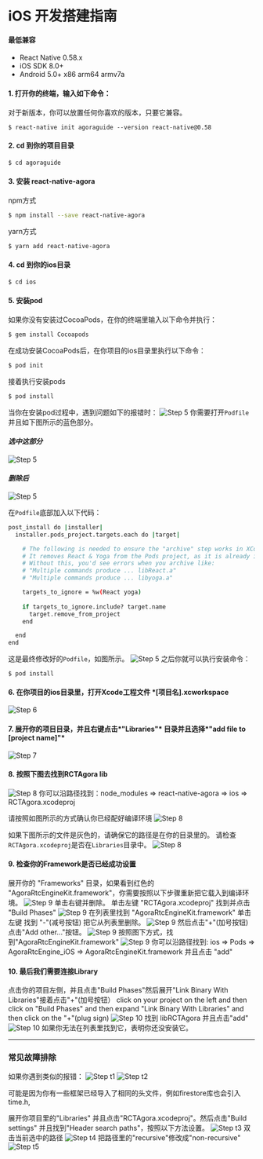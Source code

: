 # iOS 开发搭建指南
#### 最低兼容
* React Native 0.58.x
* iOS SDK 8.0+
* Android 5.0+ x86 arm64 armv7a

#### 1. 打开你的终端，输入如下命令：
对于新版本，你可以放置任何你喜欢的版本，只要它兼容。
```
$ react-native init agoraguide --version react-native@0.58
```

#### 2. cd 到你的项目目录
```sh
$ cd agoraguide
```

#### 3. 安装 react-native-agora

npm方式
```sh
$ npm install --save react-native-agora
```

yarn方式
```sh
$ yarn add react-native-agora
```

#### 4. cd 到你的ios目录
```sh
$ cd ios
```

#### 5. 安装pod
如果你没有安装过CocoaPods，在你的终端里输入以下命令并执行：
```sh
$ gem install Cocoapods
```
在成功安装CocoaPods后，在你项目的ios目录里执行以下命令：
```sh
$ pod init
```
接着执行安装pods
```sh
$ pod install
```
当你在安装pod过程中，遇到问题如下的报错时：
![Step 5](./IOS_INSTALLATION/05.png)
你需要打开`Podfile`并且如下图所示的蓝色部分。

#### *选中这部分*
![Step 5](./IOS_INSTALLATION/05a.png)

#### *删除后*
![Step 5](./IOS_INSTALLATION/05b.png)

在`Podfile`底部加入以下代码：
```sh
post_install do |installer|
  installer.pods_project.targets.each do |target|

    # The following is needed to ensure the "archive" step works in XCode.
    # It removes React & Yoga from the Pods project, as it is already included in the main project.
    # Without this, you'd see errors when you archive like:
    # "Multiple commands produce ... libReact.a"
    # "Multiple commands produce ... libyoga.a"

    targets_to_ignore = %w(React yoga)
    
    if targets_to_ignore.include? target.name
      target.remove_from_project
    end

  end
end
```
这是最终修改好的`Podfile`，如图所示。
![Step 5](./IOS_INSTALLATION/05c.png)
之后你就可以执行安装命令：
```
$ pod install
```

#### 6. 在你项目的ios目录里，打开Xcode工程文件 *[项目名].xcworkspace 
![Step 6](./IOS_INSTALLATION/06.png)

#### 7. 展开你的项目目录，并且右键点击*"Libraries"* 目录并且选择*"add file to [project name]"*
![Step 7](./IOS_INSTALLATION/07.png)

#### 8. 按照下图去找到RCTAgora lib
![Step 8](./IOS_INSTALLATION/08a.png)
你可以沿路径找到：node_modules => react-native-agora => ios => RCTAgora.xcodeproj

请按照如图所示的方式确认你已经配好编译环境
![Step 8](./IOS_INSTALLATION/08b.png)

如果下图所示的文件是灰色的，请确保它的路径是在你的目录里的。
请检查`RCTAgora.xcodeproj`是否在`Libraries`目录中。
![Step 8](./IOS_INSTALLATION/08c.png)

#### 9. 检查你的Framework是否已经成功设置
展开你的 "Frameworks" 目录，如果看到红色的 "AgoraRtcEngineKit.framework"，你需要按照以下步骤重新把它载入到编译环境。
![Step 9](./IOS_INSTALLATION/9a.png)
单击右键并删除。
单击左键 "RCTAgora.xcodeproj" 找到并点击 "Build Phases"
![Step 9](./IOS_INSTALLATION/9b.png)
在列表里找到 "AgoraRtcEngineKit.framework" 单击左键 找到 "-"(减号按钮) 把它从列表里删除。
![Step 9](./IOS_INSTALLATION/9c.png)
然后点击"+"(加号按钮) 点击"Add other..."按钮。
![Step 9](./IOS_INSTALLATION/9d.png)
按照图下方式，找到"AgoraRtcEngineKit.framework"
![Step 9](./IOS_INSTALLATION/9e.png)
你可以沿路径找到: ios => Pods => AgoraRtcEngine_iOS => AgoraRtcEngineKit.framework 并且点击 "add"

#### 10. 最后我们需要连接Library
点击你的项目左侧，并且点击"Build Phases"然后展开"Link Binary With Libraries"接着点击"+"(加号按钮）
click on your project on the left and then click on "Build Phases" and then expand "Link Binary With Libraries" and then click on the "+"(plug sign)
![Step 10](./IOS_INSTALLATION/10a.png)
找到 libRCTAgora 并且点击"add"
![Step 10](./IOS_INSTALLATION/10b.png)
如果你无法在列表里找到它，表明你还没安装它。

----------------------------------------------
### 常见故障排除

如果你遇到类似的报错：
![Step t1](./IOS_INSTALLATION/t01.png)
![Step t2](./IOS_INSTALLATION/t02.png)

可能是因为你有一些框架已经导入了相同的头文件，例如firestore库也会引入time.h, 

展开你项目里的"Libraries" 并且点击"RCTAgora.xcodeproj"。然后点击"Build settings" 并且找到"Header search paths"，按照以下方法设置。 
![Step t3](./IOS_INSTALLATION/t03.png)
双击当前选中的路径
![Step t4](./IOS_INSTALLATION/t04.png)
把路径里的"recursive"修改成"non-recursive"
![Step t5](./IOS_INSTALLATION/t05.png)






